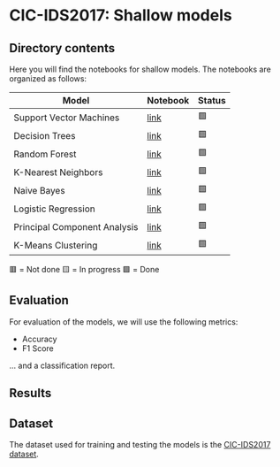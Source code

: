 # CIC-IDS2017: Shallow models

## Directory contents

Here you will find the notebooks for shallow models. The notebooks are organized as follows:

| Model                        | Notebook                                             | Status |
| ---------------------------- | ---------------------------------------------------- | ------ |
| Support Vector Machines      | [link](<./support_vector_machines_(SVM).ipynb>)      | 🟩     |
| Decision Trees               | [link](<./decision_trees_(DT).ipynb>)                | 🟩     |
| Random Forest                | [link](<./random_forest_(RF).ipynb>)                 | 🟩     |
| K-Nearest Neighbors          | [link](<./k-nearest_neighbors_(KNN).ipynb>)          | 🟩     |
| Naive Bayes                  | [link](<./naive_bayes_(NB).ipynb>)                   | 🟩     |
| Logistic Regression          | [link](<./logistic_regression_(LR).ipynb>)           | 🟩     |
| Principal Component Analysis | [link](<./principal_component_analysis_(PCA).ipynb>) | 🟩     |
| K-Means Clustering           | [link](<./k-means_clustering_(KMC).ipynb>)           | 🟩     |

🟥 = Not done
🟨 = In progress
🟩 = Done

## Evaluation

For evaluation of the models, we will use the following metrics:

- Accuracy
- F1 Score

... and a classification report.

## Results

<!-- TO-DO -->

## Dataset

The dataset used for training and testing the models is the [CIC-IDS2017 dataset](https://www.unb.ca/cic/datasets/ids-2017.html).
